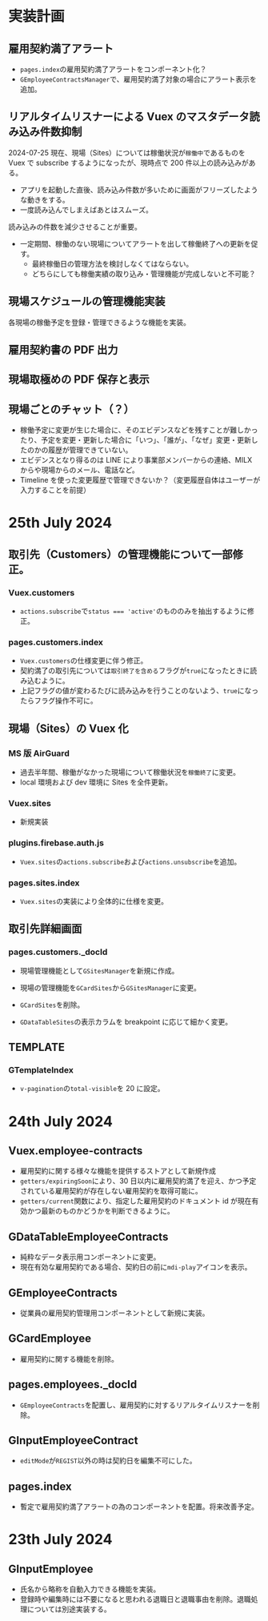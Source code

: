 # 実装計画

## 雇用契約満了アラート

- `pages.index`の雇用契約満了アラートをコンポーネント化？
- `GEmployeeContractsManager`で、雇用契約満了対象の場合にアラート表示を追加。

## リアルタイムリスナーによる Vuex のマスタデータ読み込み件数抑制

2024-07-25 現在、現場（Sites）については稼働状況が`稼働中`であるものを Vuex で subscribe するようになったが、現時点で 200 件以上の読み込みがある。

- アプリを起動した直後、読み込み件数が多いために画面がフリーズしたような動きをする。
- 一度読み込んでしまえばあとはスムーズ。

読み込みの件数を減少させることが重要。

- 一定期間、稼働のない現場についてアラートを出して稼働終了への更新を促す。
  - 最終稼働日の管理方法を検討しなくてはならない。
  - どちらにしても稼働実績の取り込み・管理機能が完成しないと不可能？

## 現場スケジュールの管理機能実装

各現場の稼働予定を登録・管理できるような機能を実装。

## 雇用契約書の PDF 出力

## 現場取極めの PDF 保存と表示

## 現場ごとのチャット（？）

- 稼働予定に変更が生じた場合に、そのエビデンスなどを残すことが難しかったり、予定を変更・更新した場合に「いつ」、「誰が」、「なぜ」変更・更新したのかの履歴が管理できていない。
- エビデンスとなり得るのは LINE により事業部メンバーからの連絡、MILX からや現場からのメール、電話など。
- Timeline を使った変更履歴で管理できないか？（変更履歴自体はユーザーが入力することを前提）

# 25th July 2024

## 取引先（Customers）の管理機能について一部修正。

### Vuex.customers

- `actions.subscribe`で`status === 'active'`のもののみを抽出するように修正。

### pages.customers.index

- `Vuex.customers`の仕様変更に伴う修正。
- 契約満了の取引先については`取引終了を含める`フラグが`true`になったときに読み込むように。
- 上記フラグの値が変わるたびに読み込みを行うことのないよう、`true`になったらフラグ操作不可に。

## 現場（Sites）の Vuex 化

### MS 版 AirGuard

- 過去半年間、稼働がなかった現場について稼働状況を`稼働終了`に変更。
- local 環境および dev 環境に Sites を全件更新。

### Vuex.sites

- 新規実装

### plugins.firebase.auth.js

- `Vuex.sites`の`actions.subscribe`および`actions.unsubscribe`を追加。

### pages.sites.index

- `Vuex.sites`の実装により全体的に仕様を変更。

## 取引先詳細画面

### pages.customers.\_docId

- 現場管理機能として`GSitesManager`を新規に作成。

- 現場の管理機能を`GCardSites`から`GSitesManager`に変更。

- `GCardSites`を削除。

- `GDataTableSites`の表示カラムを breakpoint に応じて細かく変更。

## TEMPLATE

### GTemplateIndex

- `v-pagination`の`total-visible`を 20 に設定。

# 24th July 2024

## Vuex.employee-contracts

- 雇用契約に関する様々な機能を提供するストアとして新規作成
- `getters/expiringSoon`により、30 日以内に雇用契約満了を迎え、かつ予定されている雇用契約が存在しない雇用契約を取得可能に。
- `getters/current`関数により、指定した雇用契約のドキュメント id が現在有効かつ最新のものかどうかを判断できるように。

## GDataTableEmployeeContracts

- 純粋なデータ表示用コンポーネントに変更。
- 現在有効な雇用契約である場合、契約日の前に`mdi-play`アイコンを表示。

## GEmployeeContracts

- 従業員の雇用契約管理用コンポーネントとして新規に実装。

## GCardEmployee

- 雇用契約に関する機能を削除。

## pages.employees.\_docId

- `GEmployeeContracts`を配置し、雇用契約に対するリアルタイムリスナーを削除。

## GInputEmployeeContract

- `editMode`が`REGIST`以外の時は契約日を編集不可にした。

## pages.index

- 暫定で雇用契約満了アラートの為のコンポーネントを配置。将来改善予定。

# 23th July 2024

## GInputEmployee

- 氏名から略称を自動入力できる機能を実装。
- 登録時や編集時には不要になると思われる退職日と退職事由を削除。退職処理については別途実装する。
